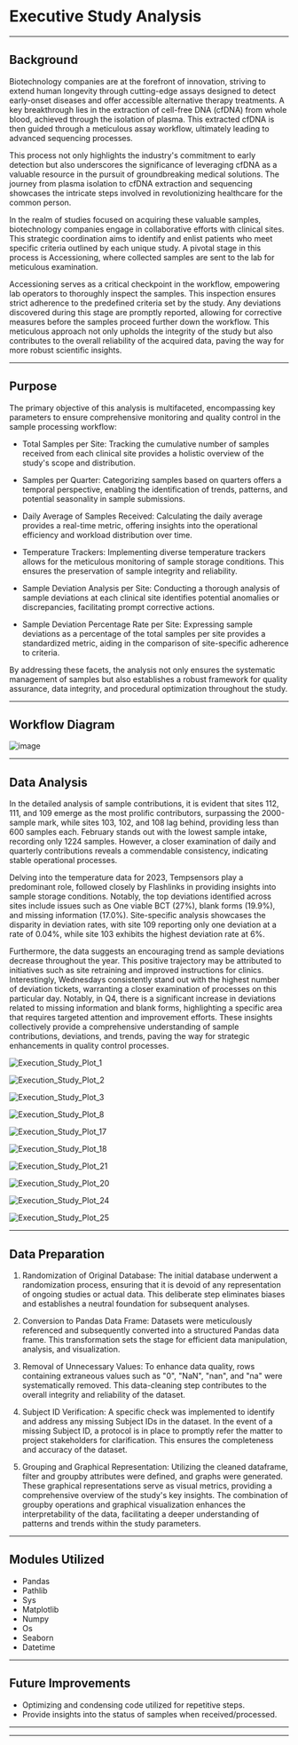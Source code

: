 # Executive Study Analysis
----------------------------------------------------------------------------------------------
Background
----------------------------------------------------------------------------------------------
Biotechnology companies are at the forefront of innovation, striving to extend human longevity through cutting-edge assays designed to detect early-onset diseases and offer accessible alternative therapy treatments. A key breakthrough lies in the extraction of cell-free DNA (cfDNA) from whole blood, achieved through the isolation of plasma. This extracted cfDNA is then guided through a meticulous assay workflow, ultimately leading to advanced sequencing processes.

This process not only highlights the industry's commitment to early detection but also underscores the significance of leveraging cfDNA as a valuable resource in the pursuit of groundbreaking medical solutions. The journey from plasma isolation to cfDNA extraction and sequencing showcases the intricate steps involved in revolutionizing healthcare for the common person.

In the realm of studies focused on acquiring these valuable samples, biotechnology companies engage in collaborative efforts with clinical sites. This strategic coordination aims to identify and enlist patients who meet specific criteria outlined by each unique study. A pivotal stage in this process is Accessioning, where collected samples are sent to the lab for meticulous examination.

Accessioning serves as a critical checkpoint in the workflow, empowering lab operators to thoroughly inspect the samples. This inspection ensures strict adherence to the predefined criteria set by the study. Any deviations discovered during this stage are promptly reported, allowing for corrective measures before the samples proceed further down the workflow. This meticulous approach not only upholds the integrity of the study but also contributes to the overall reliability of the acquired data, paving the way for more robust scientific insights.

----------------------------------------------------------------------------------------------
Purpose
----------------------------------------------------------------------------------------------
The primary objective of this analysis is multifaceted, encompassing key parameters to ensure comprehensive monitoring and quality control in the sample processing workflow:

- Total Samples per Site: Tracking the cumulative number of samples received from each clinical site provides a holistic overview of the study's scope and distribution.

- Samples per Quarter: Categorizing samples based on quarters offers a temporal perspective, enabling the identification of trends, patterns, and potential seasonality in sample submissions.

- Daily Average of Samples Received: Calculating the daily average provides a real-time metric, offering insights into the operational efficiency and workload distribution over time.

- Temperature Trackers: Implementing diverse temperature trackers allows for the meticulous monitoring of sample storage conditions. This ensures the preservation of sample integrity and reliability.

- Sample Deviation Analysis per Site: Conducting a thorough analysis of sample deviations at each clinical site identifies potential anomalies or discrepancies, facilitating prompt corrective actions.

- Sample Deviation Percentage Rate per Site: Expressing sample deviations as a percentage of the total samples per site provides a standardized metric, aiding in the comparison of site-specific adherence to criteria.

By addressing these facets, the analysis not only ensures the systematic management of samples but also establishes a robust framework for quality assurance, data integrity, and procedural optimization throughout the study.


----------------------------------------------------------------------------------------------
Workflow Diagram
----------------------------------------------------------------------------------------------

![image](https://github.com/lleiva25/Executive_Study_Analysis/assets/140974405/90a0a5db-5652-4b1d-9160-7089796f0353)

----------------------------------------------------------------------------------------------
Data Analysis
----------------------------------------------------------------------------------------------
In the detailed analysis of sample contributions, it is evident that sites 112, 111, and 109 emerge as the most prolific contributors, surpassing the 2000-sample mark, while sites 103, 102, and 108 lag behind, providing less than 600 samples each. February stands out with the lowest sample intake, recording only 1224 samples. However, a closer examination of daily and quarterly contributions reveals a commendable consistency, indicating stable operational processes.

Delving into the temperature data for 2023, Tempsensors play a predominant role, followed closely by Flashlinks in providing insights into sample storage conditions. Notably, the top deviations identified across sites include issues such as One viable BCT (27%), blank forms (19.9%), and missing information (17.0%). Site-specific analysis showcases the disparity in deviation rates, with site 109 reporting only one deviation at a rate of 0.04%, while site 103 exhibits the highest deviation rate at 6%.

Furthermore, the data suggests an encouraging trend as sample deviations decrease throughout the year. This positive trajectory may be attributed to initiatives such as site retraining and improved instructions for clinics. Interestingly, Wednesdays consistently stand out with the highest number of deviation tickets, warranting a closer examination of processes on this particular day. Notably, in Q4, there is a significant increase in deviations related to missing information and blank forms, highlighting a specific area that requires targeted attention and improvement efforts. These insights collectively provide a comprehensive understanding of sample contributions, deviations, and trends, paving the way for strategic enhancements in quality control processes.

![Execution_Study_Plot_1](https://github.com/lleiva25/Executive_Study_Analysis/assets/140974405/895fe00a-658f-42a7-837c-0f3586fc86e1)

![Execution_Study_Plot_2](https://github.com/lleiva25/Executive_Study_Analysis/assets/140974405/0ac67f48-5fa8-45a4-aca4-e29114c48ca8)

![Execution_Study_Plot_3](https://github.com/lleiva25/Executive_Study_Analysis/assets/140974405/df337882-cd24-409a-b37b-aa7379ead609)

![Execution_Study_Plot_8](https://github.com/lleiva25/Executive_Study_Analysis/assets/140974405/040c1ce8-1cd5-4ee4-915a-55dd97945444)

![Execution_Study_Plot_17](https://github.com/lleiva25/Executive_Study_Analysis/assets/140974405/ce97dcc2-0f1a-4fec-a811-1fec1e29e5ba)

![Execution_Study_Plot_18](https://github.com/lleiva25/Executive_Study_Analysis/assets/140974405/59055a5f-0c6c-4e8c-ad06-5d8f257d082f)

![Execution_Study_Plot_21](https://github.com/lleiva25/Executive_Study_Analysis/assets/140974405/003397e6-9657-4d3c-b2bf-42f1416baf87)

![Execution_Study_Plot_20](https://github.com/lleiva25/Executive_Study_Analysis/assets/140974405/d39bb930-092b-4b97-915c-f653c6e3e228)

![Execution_Study_Plot_24](https://github.com/lleiva25/Executive_Study_Analysis/assets/140974405/0cc2ee6e-a37f-42ee-a847-188611b8a208)

![Execution_Study_Plot_25](https://github.com/lleiva25/Executive_Study_Analysis/assets/140974405/ae930bb7-b89d-4cd9-98e4-2ef28d752de9)

----------------------------------------------------------------------------------------------
Data Preparation
----------------------------------------------------------------------------------------------
1. Randomization of Original Database: The initial database underwent a randomization process, ensuring that it is devoid of any representation of ongoing studies or actual data. This deliberate step eliminates biases and establishes a neutral foundation for subsequent analyses.

2. Conversion to Pandas Data Frame: Datasets were meticulously referenced and subsequently converted into a structured Pandas data frame. This transformation sets the stage for efficient data manipulation, analysis, and visualization.

3. Removal of Unnecessary Values: To enhance data quality, rows containing extraneous values such as "0", "NaN", "nan", and "na" were systematically removed. This data-cleaning step contributes to the overall integrity and reliability of the dataset.

4. Subject ID Verification: A specific check was implemented to identify and address any missing Subject IDs in the dataset. In the event of a missing Subject ID, a protocol is in place to promptly refer the matter to project stakeholders for clarification. This ensures the completeness and accuracy of the dataset.

5. Grouping and Graphical Representation: Utilizing the cleaned dataframe, filter and groupby attributes were defined, and graphs were generated. These graphical representations serve as visual metrics, providing a comprehensive overview of the study's key insights. The combination of groupby operations and graphical visualization enhances the interpretability of the data, facilitating a deeper understanding of patterns and trends within the study parameters.

----------------------------------------------------------------------------------------------
Modules Utilized
----------------------------------------------------------------------------------------------
- Pandas
- Pathlib
- Sys
- Matplotlib
- Numpy
- Os
- Seaborn
- Datetime
  
----------------------------------------------------------------------------------------------
Future Improvements
----------------------------------------------------------------------------------------------
- Optimizing and condensing code utilized for repetitive steps.
- Provide insights into the status of samples when received/processed.

----------------------------------------------------------------------------------------------
----------------------------------------------------------------------------------------------

